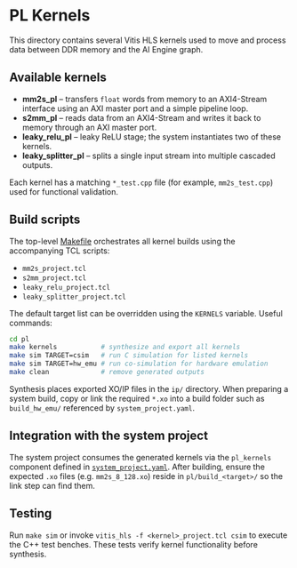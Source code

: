 # PL Kernels

This directory contains several Vitis HLS kernels used to move and process data between DDR memory and the AI Engine graph.

## Available kernels
- **mm2s_pl** – transfers `float` words from memory to an AXI4-Stream interface using an AXI master port and a simple pipeline loop.
- **s2mm_pl** – reads data from an AXI4-Stream and writes it back to memory through an AXI master port.
- **leaky_relu_pl** – leaky ReLU stage; the system instantiates two of these kernels.
- **leaky_splitter_pl** – splits a single input stream into multiple cascaded outputs.

Each kernel has a matching `*_test.cpp` file (for example, `mm2s_test.cpp`) used for functional validation.

## Build scripts
The top-level [Makefile](Makefile) orchestrates all kernel builds using the accompanying TCL scripts:

- `mm2s_project.tcl`
- `s2mm_project.tcl`
- `leaky_relu_project.tcl`
- `leaky_splitter_project.tcl`

The default target list can be overridden using the `KERNELS` variable. Useful commands:

```bash
cd pl
make kernels           # synthesize and export all kernels
make sim TARGET=csim   # run C simulation for listed kernels
make sim TARGET=hw_emu # run co-simulation for hardware emulation
make clean             # remove generated outputs
```

Synthesis places exported XO/IP files in the `ip/` directory. When preparing a system build, copy or link the required `*.xo` into a build folder such as `build_hw_emu/` referenced by `system_project.yaml`.

## Integration with the system project
The system project consumes the generated kernels via the `pl_kernels` component defined in [`system_project.yaml`](../system_project.yaml). After building, ensure the expected `.xo` files (e.g. `mm2s_8_128.xo`) reside in `pl/build_<target>/` so the link step can find them.

## Testing
Run `make sim` or invoke `vitis_hls -f <kernel>_project.tcl csim` to execute the C++ test benches. These tests verify kernel functionality before synthesis.